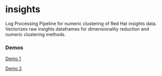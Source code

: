# insights
Log Processing Pipeline for numeric clustering of Red Hat insights data. Vectorizes raw insights dataframes for dimensionality reduction and numeric clustering methods.


### Demos
[Demo 1](https://drive.google.com/open?id=1e9A-TAp-eupHRHaNQJ3Q7crwUqku7Q6-)

[Demo 2](https://drive.google.com/open?id=14A2qDQzB7COGxFQ8sKZS4W0u1x55bBPU)
